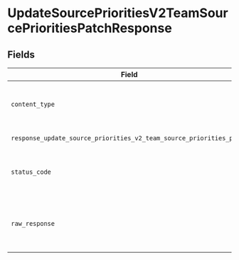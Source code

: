 # UpdateSourcePrioritiesV2TeamSourcePrioritiesPatchResponse


## Fields

| Field                                                                                                                                                                      | Type                                                                                                                                                                       | Required                                                                                                                                                                   | Description                                                                                                                                                                |
| -------------------------------------------------------------------------------------------------------------------------------------------------------------------------- | -------------------------------------------------------------------------------------------------------------------------------------------------------------------------- | -------------------------------------------------------------------------------------------------------------------------------------------------------------------------- | -------------------------------------------------------------------------------------------------------------------------------------------------------------------------- |
| `content_type`                                                                                                                                                             | *str*                                                                                                                                                                      | :heavy_check_mark:                                                                                                                                                         | HTTP response content type for this operation                                                                                                                              |
| `response_update_source_priorities_v2_team_source_priorities_patch`                                                                                                        | List[[operations.UpdateSourcePrioritiesV2TeamSourcePrioritiesPatchResponseBody](../../models/operations/updatesourceprioritiesv2teamsourceprioritiespatchresponsebody.md)] | :heavy_minus_sign:                                                                                                                                                         | Successful Response                                                                                                                                                        |
| `status_code`                                                                                                                                                              | *int*                                                                                                                                                                      | :heavy_check_mark:                                                                                                                                                         | HTTP response status code for this operation                                                                                                                               |
| `raw_response`                                                                                                                                                             | [requests.Response](https://requests.readthedocs.io/en/latest/api/#requests.Response)                                                                                      | :heavy_minus_sign:                                                                                                                                                         | Raw HTTP response; suitable for custom response parsing                                                                                                                    |